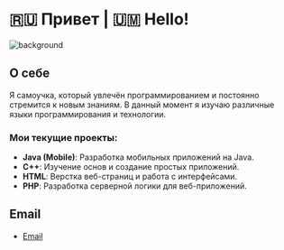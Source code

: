 # 🇷🇺 Привет | 🇺🇲 Hello! 

![background](https://via.placeholder.com/1200x300.png?text=Welcome+to+My+GitHub)

## О себе

Я самоучка, который увлечён программированием и постоянно стремится к новым знаниям. В данный момент я изучаю различные языки программирования и технологии.

### Мои текущие проекты:

- **Java (Mobile)**: Разработка мобильных приложений на Java.
- **C++**: Изучение основ и создание простых приложений.
- **HTML**: Верстка веб-страниц и работа с интерфейсами.
- **PHP**: Разработка серверной логики для веб-приложений.

## Email
- [Email](mailto:mitkonogit@gmail.com)
